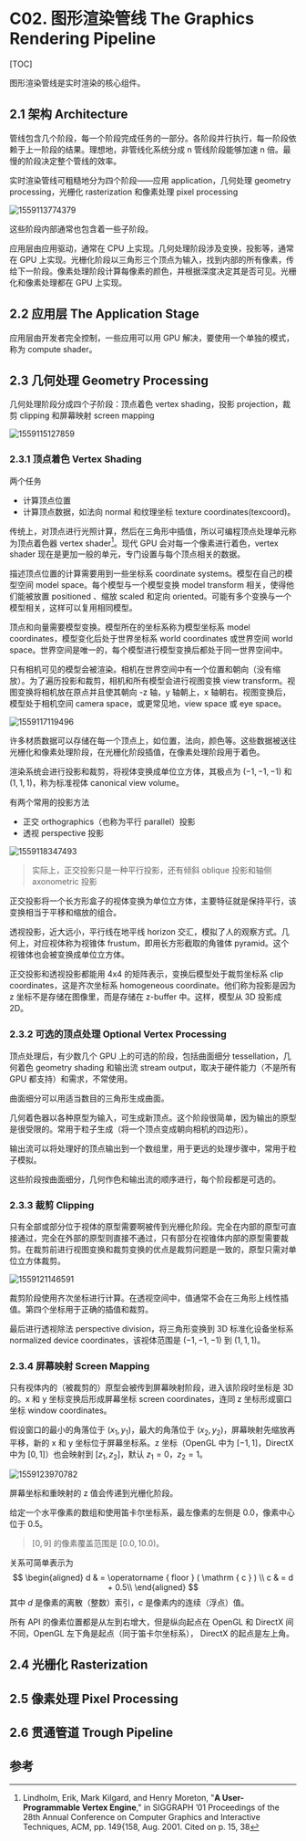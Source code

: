 # C02. 图形渲染管线 The Graphics Rendering Pipeline

[TOC]

图形渲染管线是实时渲染的核心组件。

## 2.1 架构 Architecture

管线包含几个阶段，每一个阶段完成任务的一部分。各阶段并行执行，每一阶段依赖于上一阶段的结果。理想地，非管线化系统分成 n 管线阶段能够加速 n 倍。最慢的阶段决定整个管线的效率。

实时渲染管线可粗糙地分为四个阶段——应用 application，几何处理 geometry processing，光栅化 rasterization 和像素处理 pixel processing

![1559113774379](assets/1559113774379.jpg)

这些阶段内部通常也包含着一些子阶段。

应用层由应用驱动，通常在 CPU 上实现。几何处理阶段涉及变换，投影等，通常在 GPU 上实现。光栅化阶段以三角形三个顶点为输入，找到内部的所有像素，传给下一阶段。像素处理阶段计算每像素的颜色，并根据深度决定其是否可见。光栅化和像素处理都在 GPU 上实现。

## 2.2 应用层 The Application Stage

应用层由开发者完全控制，一些应用可以用 GPU 解决，要使用一个单独的模式，称为 compute shader。

## 2.3 几何处理 Geometry Processing

几何处理阶段分成四个子阶段：顶点着色 vertex shading，投影 projection，裁剪 clipping 和屏幕映射 screen mapping

![1559115127859](assets/1559115127859.jpg)

### 2.3.1 顶点着色 Vertex Shading

两个任务

- 计算顶点位置
- 计算顶点数据，如法向 normal 和纹理坐标 texture coordinates(texcoord)。

传统上，对顶点进行光照计算，然后在三角形中插值，所以可编程顶点处理单元称为顶点着色器 vertex shader[^1049]。现代 GPU 会对每一个像素进行着色，vertex shader 现在是更加一般的单元，专门设置与每个顶点相关的数据。

描述顶点位置的计算需要用到一些坐标系 coordinate systems。模型在自己的模型空间 model space。每个模型与一个模型变换 model transform 相关，使得他们能被放置 positioned 、缩放 scaled 和定向 oriented。可能有多个变换与一个模型相关，这样可以复用相同模型。

顶点和向量需要模型变换。模型所在的坐标系称为模型坐标系 model coordinates，模型变化后处于世界坐标系 world coordinates 或世界空间 world space。世界空间是唯一的，每个模型进行模型变换后都处于同一世界空间中。

只有相机可见的模型会被渲染。相机在世界空间中有一个位置和朝向（没有缩放）。为了遍历投影和裁剪，相机和所有模型会进行视图变换 view transform。视图变换将相机放在原点并且使其朝向 -z 轴，y 轴朝上，x 轴朝右。视图变换后，模型处于相机空间 camera space，或更常见地，view space 或 eye space。

![1559117119496](assets/1559117119496.jpg)

许多材质数据可以存储在每一个顶点上，如位置，法向，颜色等。这些数据被送往光栅化和像素处理阶段，在光栅化阶段插值，在像素处理阶段用于着色。

渲染系统会进行投影和裁剪，将视体变换成单位立方体，其极点为 $(-1,-1,-1)$ 和 $(1,1,1)$，称为标准视体 canonical view volume。

有两个常用的投影方法

- 正交 orthographics（也称为平行 parallel）投影
- 透视 perspective 投影

![1559118347493](assets/1559118347493.jpg)

> 实际上，正交投影只是一种平行投影，还有倾斜 oblique 投影和轴侧 axonometric 投影

正交投影将一个长方形盒子的视体变换为单位立方体，主要特征就是保持平行，该变换相当于平移和缩放的组合。

透视投影，近大远小，平行线在地平线 horizon 交汇，模拟了人的观察方式。几何上，对应视体称为视锥体 frustum，即用长方形截取的角锥体 pyramid。这个视锥体也会被变换成单位立方体。

正交投影和透视投影都能用 4x4 的矩阵表示，变换后模型处于裁剪坐标系 clip coordinates，这是齐次坐标系 homogeneous coordinate。他们称为投影是因为 z 坐标不是存储在图像里，而是存储在 z-buffer 中。这样，模型从 3D 投影成 2D。

### 2.3.2 可选的顶点处理 Optional Vertex Processing

顶点处理后，有少数几个 GPU 上的可选的阶段，包括曲面细分 tessellation，几何着色 geometry shading 和输出流 stream output，取决于硬件能力（不是所有 GPU 都支持）和需求，不常使用。

曲面细分可以用适当数目的三角形生成曲面。

几何着色器以各种原型为输入，可生成新顶点。这个阶段很简单，因为输出的原型是很受限的。常用于粒子生成（将一个顶点变成朝向相机的四边形）。

输出流可以将处理好的顶点输出到一个数组里，用于更远的处理步骤中，常用于粒子模拟。

这些阶段按曲面细分，几何作色和输出流的顺序进行，每个阶段都是可选的。

### 2.3.3 裁剪 Clipping

只有全部或部分位于视体的原型需要啊被传到光栅化阶段。完全在内部的原型可直接通过，完全在外部的原型则直接不通过，只有部分在视锥体内部的原型需要裁剪。在裁剪前进行视图变换和裁剪变换的优点是裁剪问题是一致的，原型只需对单位立方体裁剪。

![1559121146591](assets/1559121146591.jpg)

裁剪阶段使用齐次坐标进行计算。在透视空间中，值通常不会在三角形上线性插值。第四个坐标用于正确的插值和裁剪。

最后进行透视除法 perspective division，将三角形变换到 3D 标准化设备坐标系 normalized device coordinates，该视体范围是 $(-1,-1,-1)$ 到 $(1,1,1)$。

### 2.3.4 屏幕映射 Screen Mapping

只有视体内的（被裁剪的）原型会被传到屏幕映射阶段，进入该阶段时坐标是 3D 的。x 和 y 坐标变换后形成屏幕坐标 screen coordinates，连同 z 坐标形成窗口坐标 window coordinates。

假设窗口的最小的角落位于 $(x_1,y_1)$，最大的角落位于 $(x_2,y_2)$，屏幕映射先缩放再平移，新的 x 和 y 坐标位于屏幕坐标系。z 坐标（OpenGL 中为 $[-1,1]$，DirectX 中为 $[0,1]$）也会映射到 $[z_1,z_2]$，默认 $z_1=0$，$z_2=1$。

![1559123970782](assets/1559123970782.jpg)

屏幕坐标和重映射的 z 值会传递到光栅化阶段。

给定一个水平像素的数组和使用笛卡尔坐标系，最左像素的左侧是 0.0，像素中心位于 0.5。

> $[0,9]$ 的像素覆盖范围是 $[0.0,10.0)$。

关系可简单表示为
$$
\begin{aligned}
d & = \operatorname { floor } ( \mathrm { c } ) \\
c & = d + 0.5\\
\end{aligned}
$$
其中 $d$ 是像素的离散（整数）索引，$c$ 是像素内的连续（浮点）值。

所有 API 的像素位置都是从左到右增大，但是纵向起点在 OpenGL 和 DirectX 间不同，OpenGL 左下角是起点（同于笛卡尔坐标系）， DirectX 的起点是左上角。

## 2.4 光栅化 Rasterization



## 2.5 像素处理 Pixel Processing



## 2.6 贯通管道 Trough Pipeline



## 参考

[^1049]: Lindholm, Erik, Mark Kilgard, and Henry Moreton, "**A User-Programmable Vertex Engine**," in SIGGRAPH ’01 Proceedings of the 28th Annual Conference on Computer Graphics and Interactive Techniques, ACM, pp. 149{158, Aug. 2001. Cited on p. 15, 38

